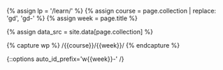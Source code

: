 {% assign lp = '/learn/' %}
{% assign course = page.collection | replace: 'gd', 'gd-' %}
{% assign week = page.title %}

{% assign data_src = site.data[page.collection] %}

{% capture wp %}
/{{course}}/{{week}}/
{% endcapture %}

{::options auto_id_prefix='w{{week}}-' /}
